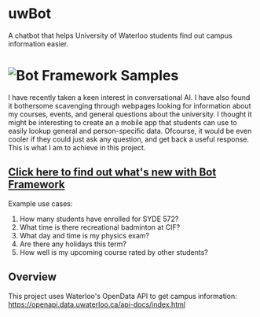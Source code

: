 # uwBot
A chatbot that helps University of Waterloo students find out campus information easier.

# ![Bot Framework Samples](./docs/media/BotFrameworkSamples_header.png)
I have recently taken a keen interest in conversational AI. I have also found it bothersome scavenging through webpages looking for information about my courses, events, and general questions about the university. I thought it might be interesting to create an a mobile app that students can use to easily lookup general and person-specific data. Ofcourse, it would be even cooler if they could just ask any question, and get back a useful response. This is what I am to achieve in this project.

## [Click here to find out what's new with Bot Framework](https://github.com/microsoft/botframework-sdk/blob/master/README.md)
Example use cases:
  1. How many students have enrolled for SYDE 572?
  2. What time is there recreational badminton at CIF?
  3. What day and time is my physics exam?
  4. Are there any holidays this term?
  5. How well is my upcoming course rated by other students?

## Overview
This project uses Waterloo's OpenData API to get campus information: https://openapi.data.uwaterloo.ca/api-docs/index.html

